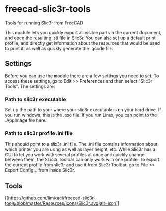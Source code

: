# freecad-slic3r-tools
Tools for running Slic3r from FreeCAD

This module lets you quickly export all visible parts in the current document, and open the resulting .stl file in Slic3r.
You can also set up a default print profile, and directly get information about the resources that would be used to print it,
as well as quickly generate the .gcode file.

## Settings

Before you can use the module there are a few settings you need to set. To access these settings, go to Edit >> Preferences and then select "Slic3r Tools". The settings are:

### Path to slic3r executable

Set up the path to your where your slic3r executable is on your hard drive. If you run windows, this is the .exe file. If you run Linux, you can point to the .AppImage file here.

### Path to slic3r profile .ini file

This should point to a slic3r .ini file. The .ini file contains information about which printer you are using as well as layer
height, etc. While Slic3r has a GUI to let you work with several profiles at once and quickly change between them, the SLic3r
Toolbar can only work with one profile. To export the current profile from slic3r and use it from Slic3r Toolbar, go to File >>
Export Config... from inside Slic3r.

## Tools

[[https://github.com/limikael/freecad-slic3r-tools/blob/master/Resources/icons/Slic3r.svg|alt=icon]]
